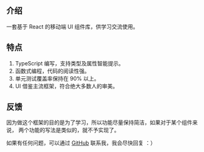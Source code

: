 
## 介绍

一套基于 React 的移动端 UI 组件库，供学习交流使用。

## 特点
1. TypeScript 编写，支持类型及属性智能提示。
2. 函数式编程，代码的阅读性强。
3. 单元测试覆盖率保持在 90% 以上。
4. UI 借鉴主流框架，符合绝大多数人的审美。

## 反馈

因为做这个框架的目的是为了学习，所以功能尽量保持简洁，如果对于某个组件来说，
两个功能的写法是类似的，就不予实现了。

如果有任何问题，可以通过 [GitHub](https://github.com/mysteryven/wings-ui) 联系我，我会尽快回复 ：）

